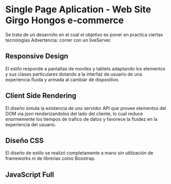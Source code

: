 # Single Page Aplication - Web Site Girgo Hongos e-commerce

Se trata de un desarrollo en el cual el objetivo es poner en practica ciertas tecnologías
Advertencia: correr con un liveServer.

## Responsive Design

El estilo responde a pantallas de moviles y tablets adaptando los elementos y sus clases 
particulares dotando a la interfaz de usuario de una experiencia fluida y armada al cambiar de dispositivo.

## Client Side Rendering

El diseño simula la existencia de uns servidor API que provee elementos del DOM via json renderizandolos
del lado del cliente, lo cual reduce enormemente los tiempos de trafico de datos y favorece la fluidez
en la experiencia del usuario.

## Diseño CSS

El diseño de estilo se realizó completamente a mano sin utilización de frameworks ni de librerías como Boostrap.

## JavaScript Full


